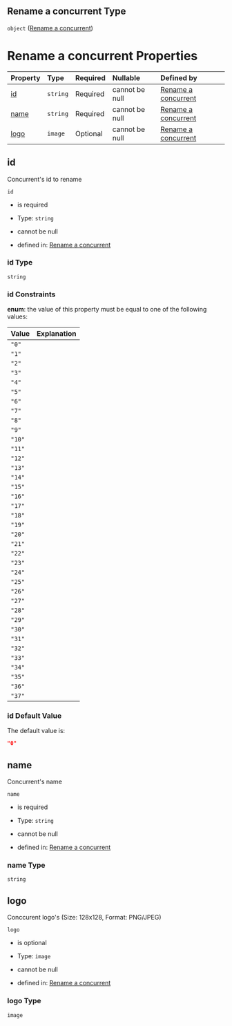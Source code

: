 ## Rename a concurrent Type

`object` ([Rename a concurrent](rename-concurrent.md))

# Rename a concurrent Properties

| Property      | Type     | Required | Nullable       | Defined by                                                                                            |
| :------------ | :------- | :------- | :------------- | :---------------------------------------------------------------------------------------------------- |
| [id](#id)     | `string` | Required | cannot be null | [Rename a concurrent](rename-concurrent-properties-id.md "rename-concurrent.json#/properties/id")     |
| [name](#name) | `string` | Required | cannot be null | [Rename a concurrent](rename-concurrent-properties-name.md "rename-concurrent.json#/properties/name") |
| [logo](#logo) | `image`  | Optional | cannot be null | [Rename a concurrent](rename-concurrent-properties-logo.md "rename-concurrent.json#/properties/logo") |

## id

Concurrent's id to rename

`id`

*   is required

*   Type: `string`

*   cannot be null

*   defined in: [Rename a concurrent](rename-concurrent-properties-id.md "rename-concurrent.json#/properties/id")

### id Type

`string`

### id Constraints

**enum**: the value of this property must be equal to one of the following values:

| Value  | Explanation |
| :----- | :---------- |
| `"0"`  |             |
| `"1"`  |             |
| `"2"`  |             |
| `"3"`  |             |
| `"4"`  |             |
| `"5"`  |             |
| `"6"`  |             |
| `"7"`  |             |
| `"8"`  |             |
| `"9"`  |             |
| `"10"` |             |
| `"11"` |             |
| `"12"` |             |
| `"13"` |             |
| `"14"` |             |
| `"15"` |             |
| `"16"` |             |
| `"17"` |             |
| `"18"` |             |
| `"19"` |             |
| `"20"` |             |
| `"21"` |             |
| `"22"` |             |
| `"23"` |             |
| `"24"` |             |
| `"25"` |             |
| `"26"` |             |
| `"27"` |             |
| `"28"` |             |
| `"29"` |             |
| `"30"` |             |
| `"31"` |             |
| `"32"` |             |
| `"33"` |             |
| `"34"` |             |
| `"35"` |             |
| `"36"` |             |
| `"37"` |             |

### id Default Value

The default value is:

```json
"0"
```

## name

Concurrent's name

`name`

*   is required

*   Type: `string`

*   cannot be null

*   defined in: [Rename a concurrent](rename-concurrent-properties-name.md "rename-concurrent.json#/properties/name")

### name Type

`string`

## logo

Conccurent logo's (Size: 128x128, Format: PNG/JPEG)

`logo`

*   is optional

*   Type: `image`

*   cannot be null

*   defined in: [Rename a concurrent](rename-concurrent-properties-logo.md "rename-concurrent.json#/properties/logo")

### logo Type

`image`
